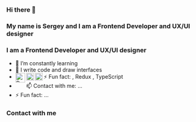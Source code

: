 ### Hi there 👋
### My name is Sergey and I am a Frontend Developer and UX/UI designer

### I am a Frontend Developer and UX/UI designer

- 🌱 I’m constantly learning
- 💬 I write code and draw interfaces
- ⚡ Fun fact:
  [<img align="left" alt="React" width="25px" src="https://cdn.worldvectorlogo.com/logos/linkedin-icon-2.svg" />][LinkedIn],
  Redux <img align="left" alt="React" width="20px" src="https://cdn.worldvectorlogo.com/logos/react-2.svg" />, 
  TypeScript <img align="left" alt="React" width="20px" src="https://cdn.worldvectorlogo.com/logos/react-2.svg" /> 
- 📫 Contact with me: ...
- ⚡ Fun fact: ...

### Contact with me

[LinkedIn]: linkedin.com/in/seem16


